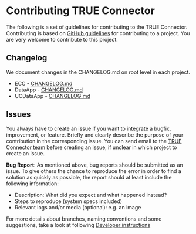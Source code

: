 # Contributing TRUE Connector

The following is a set of guidelines for contributing to the TRUE Connector. Contributing is based on [GitHub guidelines](https://docs.github.com/en/pull-requests/collaborating-with-pull-requests/proposing-changes-to-your-work-with-pull-requests/creating-a-pull-request-from-a-fork) for contributing to a project. You are very
welcome to contribute to this project.

## Changelog

We document changes in the CHANGELOG.md on root level in each project.

* ECC - [CHANGELOG.md](https://github.com/Engineering-Research-and-Development/true-connector-execution_core_container/blob/1.14.8/CHANGELOG.md)
* DataApp - [CHANGELOG.md](https://github.com/Engineering-Research-and-Development/true-connector-basic_data_app/blob/0.3.8/CHANGELOG.md)
* UCDataApp - [CHANGELOG.md](https://github.com/Engineering-Research-and-Development/true-connector-uc_data_app_platoon/blob/1.7.9/CHANGELOG.md)

## Issues

You always have to create an issue if you want to integrate a bugfix, improvement, or feature. Briefly and clearly describe the purpose of your contribution in the corresponding issue. You can send email to the [TRUE Connector team](mailto:trueconnector-team@eng.it) before creating an issue, if unclear in which project to create an issue.

**Bug Report**: As mentioned above, bug reports should be submitted as an issue. To give others
the chance to reproduce the error in order to find a solution as quickly as possible, the report
should at least include the following information:
* Description: What did you expect and what happened instead?
* Steps to reproduce (system specs included)
* Relevant logs and/or media (optional): e.g. an image

For more details about branches, naming conventions and some suggestions, take a look at following [Developer instructions](https://github.com/Engineering-Research-and-Development/true-connector-execution_core_container/tree/1.14.8#developer-guide-section)